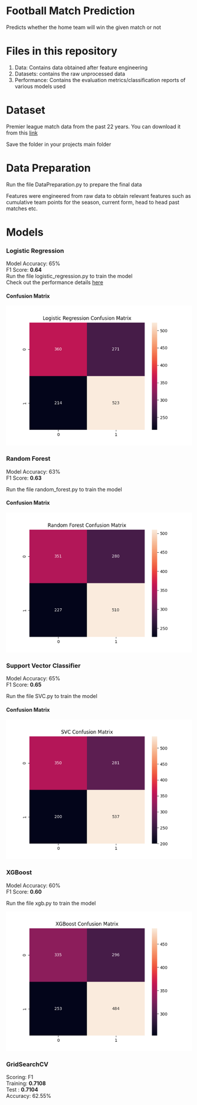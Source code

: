 # Football Match Prediction
Predicts whether the home team will win the given match or not  


# Files in this repository
1. Data: Contains data obtained after feature engineering  
2. Datasets: contains the raw unprocessed data  
3. Performance: Contains the evaluation metrics/classification reports of various models used


# Dataset
Premier league match data from the past 22 years. You can download it from this [link](https://www.kaggle.com/datasets/saife245/english-premier-league?select=Datasets)  

Save the folder in your projects main folder

# Data Preparation

Run the file DataPreparation.py to prepare the final data  

Features were engineered from raw data to obtain relevant features
such as cumulative team points for the season, current form, head to head past matches etc.  

# Models

<h3>Logistic Regression</h3>

Model Accuracy: 65%  
F1 Score: **0.64**    
Run the file logistic_regression.py to train the model  
Check out the performance details [here](Performance/lr_Performance.txt)

<h4>Confusion Matrix</h4>

![logisticregression](Plots/logistic_regression_cm.png)

<h3>Random Forest</h3>

Model Accuracy: 63%   
F1 Score: **0.63**    

Run the file random_forest.py to train the model

<h4>Confusion Matrix</h4>

![randomforest](Plots/random_forest_cm.png)

<h3>Support Vector Classifier</h3>

Model Accuracy: 65%  
F1 Score: **0.65**    

Run the file SVC.py to train the model

<h4>Confusion Matrix</h4>

![svc](Plots/svc_cm.png)


<h3>XGBoost</h3>

Model Accuracy: 60%  
F1 Score: **0.60**    

Run the file xgb.py to train the model

![xgboost](Plots/xgboost_cm.png)

<h3>GridSearchCV</h3>

Scoring: F1   
Training: **0.7108**  
Test    : **0.7104**  
Accuracy: 62.55%










